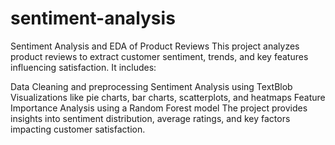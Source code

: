 # sentiment-analysis
Sentiment Analysis and EDA of Product Reviews
This project analyzes product reviews to extract customer sentiment, trends, and key features influencing satisfaction. It includes:

Data Cleaning and preprocessing
Sentiment Analysis using TextBlob
Visualizations like pie charts, bar charts, scatterplots, and heatmaps
Feature Importance Analysis using a Random Forest model
The project provides insights into sentiment distribution, average ratings, and key factors impacting customer satisfaction.
